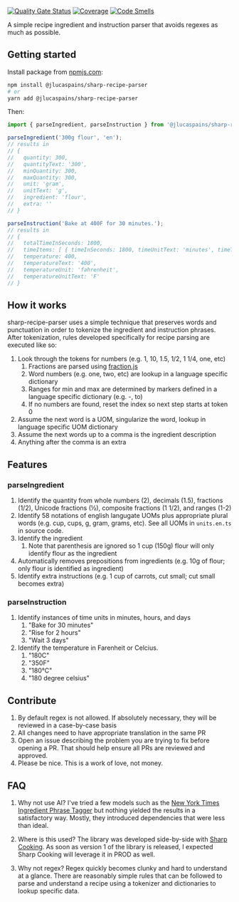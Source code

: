 [![Quality Gate Status](https://sonarcloud.io/api/project_badges/measure?project=jlucaspains_sharp-recipe-parser&metric=alert_status)](https://sonarcloud.io/summary/new_code?id=jlucaspains_sharp-recipe-parser)
[![Coverage](https://sonarcloud.io/api/project_badges/measure?project=jlucaspains_sharp-recipe-parser&metric=coverage)](https://sonarcloud.io/summary/new_code?id=jlucaspains_sharp-recipe-parser)
[![Code Smells](https://sonarcloud.io/api/project_badges/measure?project=jlucaspains_sharp-recipe-parser&metric=code_smells)](https://sonarcloud.io/summary/new_code?id=jlucaspains_sharp-recipe-parser)

A simple recipe ingredient and instruction parser that avoids regexes as much as possible.

## Getting started
Install package from [npmjs.com](https://www.npmjs.com/package/@jlucaspains/sharp-recipe-parser):
```bash
npm install @jlucaspains/sharp-recipe-parser
# or
yarn add @jlucaspains/sharp-recipe-parser
```

Then:
```typescript
import { parseIngredient, parseInstruction } from '@jlucaspains/sharp-recipe-parser';

parseIngredient('300g flour', 'en');
// results in
// {
//   quantity: 300,
//   quantityText: '300',
//   minQuantity: 300,
//   maxQuantity: 300,
//   unit: 'gram',
//   unitText: 'g',
//   ingredient: 'flour',
//   extra: ''
// }

parseInstruction('Bake at 400F for 30 minutes.');
// results in
// {
//   totalTimeInSeconds: 1800,
//   timeItems: [ { timeInSeconds: 1800, timeUnitText: 'minutes', timeText: '30' } ],
//   temperature: 400,
//   temperatureText: '400',
//   temperatureUnit: 'fahrenheit',
//   temperatureUnitText: 'F'
// }
```

## How it works
sharp-recipe-parser uses a simple technique that preserves words and punctuation in order to tokenize the ingredient and instruction phrases. After tokenization, rules developed specifically for recipe parsing are executed like so:

1. Look through the tokens for numbers (e.g. 1, 10, 1.5, 1/2, 1 1/4, one, etc)
   1. Fractions are parsed using [fraction.js](https://www.npmjs.com/package/fraction.js)
   2. Word numbers (e.g. one, two, etc) are lookup in a language specific dictionary
   3. Ranges for min and max are determined by markers defined in a language specific dictionary (e.g. -, to)
   4. If no numbers are found, reset the index so next step starts at token 0
2. Assume the next word is a UOM, singularize the word, lookup in language specific UOM dictionary
3. Assume the next words up to a comma is the ingredient description
4. Anything after the comma is an extra

## Features
### parseIngredient
1. Identify the quantity from whole numbers (2), decimals (1.5), fractions (1/2), Unicode fractions (½), composite fractions (1 1/2), and ranges (1-2)
2. Identify 58 notations of english langugate UOMs plus appropriate plural words (e.g. cup, cups, g, gram, grams, etc). See all UOMs in `units.en.ts` in source code.
3. Identify the ingredient
   1. Note that parenthesis are ignored so 1 cup (150g) flour will only identify flour as the ingredient
4. Automatically removes prepositions from ingredients (e.g. 10g of flour; only flour is identified as ingredient)
5. Identify extra instructions (e.g. 1 cup of carrots, cut small; cut small becomes extra)

### parseInstruction
1. Identify instances of time units in minutes, hours, and days
   1. "Bake for 30 minutes"
   1. "Rise for 2 hours"
   1. "Wait 3 days"
2. Identify the temperature in Farenheit or Celcius.
   1. "180C"
   1. "350F"
   1. "180°C"
   1. "180 degree celsius"

## Contribute
1. By default regex is not allowed. If absolutely necessary, they will be reviewed in a case-by-case basis
2. All changes need to have appropriate translation in the same PR
3. Open an issue describing the problem you are trying to fix before opening a PR. That should help ensure all PRs are reviewed and approved.
4. Please be nice. This is a work of love, not money.

## FAQ
1. Why not use AI?
I've tried a few models such as the [New York Times Ingredient Phrase Tagger](https://github.com/nytimes/ingredient-phrase-tagger) but nothing yielded the results in a satisfactory way. Mostly, they introduced dependencies that were less than ideal.

2. Where is this used?
The library was developed side-by-side with [Sharp Cooking](https://github.com/jlucaspains/sharp-cooking-web). As soon as version 1 of the library is released, I expected Sharp Cooking will leverage it in PROD as well.

4. Why not regex?
Regex quickly becomes clunky and hard to understand at a glance. There are reasonably simple rules that can be followed to parse and understand a recipe using a tokenizer and dictionaries to lookup specific data. 